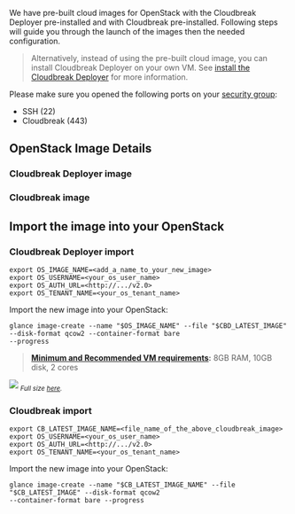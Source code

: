 We have pre-built cloud images for OpenStack with the Cloudbreak Deployer pre-installed and with Cloudbreak
pre-installed. Following steps will guide you through the launch of the images then the needed configuration.

> Alternatively, instead of using the pre-built cloud image, you can install Cloudbreak Deployer on your own VM. See
 [install the Cloudbreak Deployer](onprem.md) for more information.

Please make sure you opened the following ports on your [security group](http://docs.openstack.org/openstack-ops/content/security_groups.html):

 * SSH (22)
 * Cloudbreak (443)

## OpenStack Image Details

### Cloudbreak Deployer image


### Cloudbreak image


## Import the image into your OpenStack

### Cloudbreak Deployer import

```
export OS_IMAGE_NAME=<add_a_name_to_your_new_image>
export OS_USERNAME=<your_os_user_name>
export OS_AUTH_URL=<http://.../v2.0>
export OS_TENANT_NAME=<your_os_tenant_name>
```
Import the new image into your OpenStack:
```
glance image-create --name "$OS_IMAGE_NAME" --file "$CBD_LATEST_IMAGE" --disk-format qcow2 --container-format bare
--progress
```

> **[Minimum and Recommended VM requirements](onprem.md#minimum-and-recommended-system-requirements):** 8GB RAM, 10GB disk, 2 cores

![](/images/os-images.png)
<sub>*Full size [here](/images/os-images.png).*</sub>

### Cloudbreak import

```
export CB_LATEST_IMAGE_NAME=<file_name_of_the_above_cloudbreak_image>
export OS_USERNAME=<your_os_user_name>
export OS_AUTH_URL=<http://.../v2.0>
export OS_TENANT_NAME=<your_os_tenant_name>
```
Import the new image into your OpenStack:
```
glance image-create --name "$CB_LATEST_IMAGE_NAME" --file "$CB_LATEST_IMAGE" --disk-format qcow2
--container-format bare --progress
```
